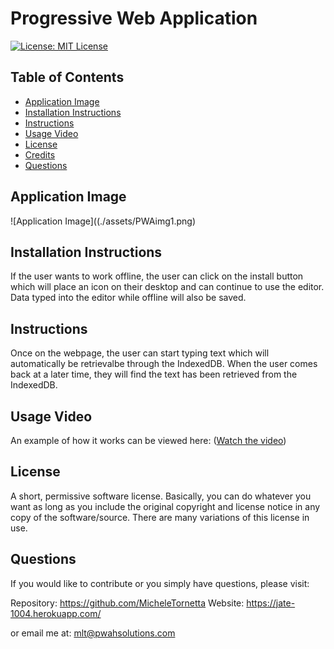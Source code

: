 #  Progressive Web Application

[![License: MIT License](https://img.shields.io/badge/License-MIT-yellow.svg)](https://opensource.org/licenses/MIT)

## Table of Contents 
- [Application Image](#application-image)
- [Installation Instructions](#installation)
- [Instructions](#instructions--usage)
- [Usage Video](#usage-video)
- [License](#license)
- [Credits](#credits)
- [Questions](#questions)

## Application Image 
![Application Image]((./assets/PWAimg1.png)

## Installation Instructions
If the user wants to work offline, the user can click on the install button which will place an icon on their desktop and can continue to use the editor.  Data typed into the editor while offline will also be saved.

## Instructions
Once on the webpage, the user can start typing text which will automatically be retrievalbe through the IndexedDB. When the user comes back at a later time, they will find the text has been retrieved from the IndexedDB.  

## Usage Video
An example of how it works can be viewed here: 
([Watch the video](https://www.youtube.com/watch?v=iwiL00lqOC4))

## License 
A short, permissive software license. Basically, you can do whatever you want as long as you include the original copyright and license notice in any copy of the software/source.  There are many variations of this license in use.

## Questions
If you would like to contribute or you simply have questions, please visit: 

Repository: https://github.com/MicheleTornetta
Website: https://jate-1004.herokuapp.com/

or email me at:
mlt@pwahsolutions.com